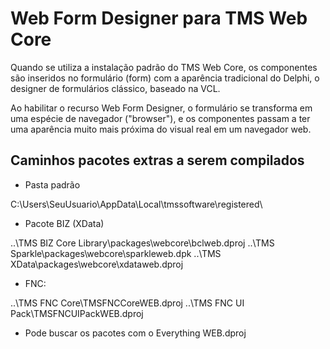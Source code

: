 # Web Form Designer para TMS Web Core

Quando se utiliza a instalação padrão do TMS Web Core, os componentes são inseridos no formulário (form) com a aparência tradicional do Delphi,  o designer de formulários clássico, baseado na VCL.

Ao habilitar o recurso Web Form Designer, o formulário se transforma em uma espécie de navegador ("browser"), e os componentes passam a ter uma aparência muito mais próxima do visual real em um navegador web.

## Caminhos pacotes extras a serem compilados
- Pasta padrão
  
C:\Users\SeuUsuario\AppData\Local\tmssoftware\registered\

- Pacote BIZ (XData)
  
..\TMS BIZ Core Library\packages\webcore\bclweb.dproj
..\TMS Sparkle\packages\webcore\sparkleweb.dpk
..\TMS XData\packages\webcore\xdataweb.dproj

- FNC:
  
..\TMS FNC Core\TMSFNCCoreWEB.dproj
..\TMS FNC UI Pack\TMSFNCUIPackWEB.dproj

- Pode buscar os pacotes com o Everything
WEB.dproj
